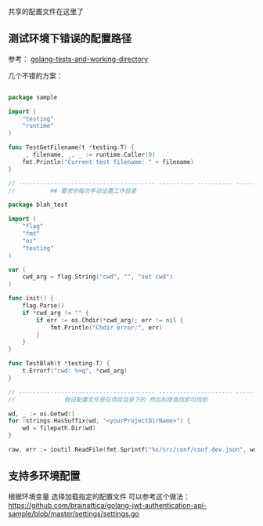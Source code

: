 共享的配置文件在这里了

## 测试环境下错误的配置路径

参考： [golang-tests-and-working-directory](https://stackoverflow.com/questions/23847003/golang-tests-and-working-directory)

几个不错的方案：
~~~go

package sample

import (
    "testing"
    "runtime"
)

func TestGetFilename(t *testing.T) {
    _, filename, _, _ := runtime.Caller(0)
    fmt.Println("Current test filename: " + filename)
}

// --------------------------------------- ---------- ---------- ----------  
// 			## 要求你每次手动设置工作目录

package blah_test

import (
    "flag"
    "fmt"
    "os"
    "testing"
)

var (
    cwd_arg = flag.String("cwd", "", "set cwd")
)

func init() {
    flag.Parse()
    if *cwd_arg != "" {
        if err := os.Chdir(*cwd_arg); err != nil {
            fmt.Println("Chdir error:", err)
        }
    }
}

func TestBlah(t *testing.T) {
    t.Errorf("cwd: %+q", *cwd_arg)
}

// --------------------------------------- ---------- ---------- ----------  
//              假设配置文件是在项目目录下的 然后利用查找即可找到

wd, _ := os.Getwd()
for !strings.HasSuffix(wd, "<yourProjectDirName>") {
    wd = filepath.Dir(wd)
}

raw, err := ioutil.ReadFile(fmt.Sprintf("%s/src/conf/conf.dev.json", wd))

~~~

##  支持多环境配置
根据环境变量 选择加载指定的配置文件
可以参考这个做法： https://github.com/brainattica/golang-jwt-authentication-api-sample/blob/master/settings/settings.go